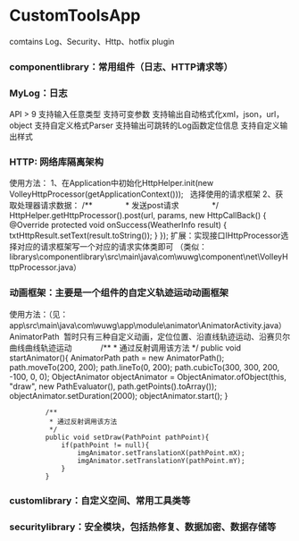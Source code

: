 # CustomToolsApp
comtains Log、Security、Http、hotfix plugin

### componentlibrary：常用组件（日志、HTTP请求等）
### MyLog：日志
  API > 9
  支持输入任意类型
  支持可变参数
  支持输出自动格式化xml，json，url，object
  支持自定义格式Parser
  支持输出可跳转的Log函数定位信息
  支持自定义输出样式

### HTTP: 网络库隔离架构
使用方法：
  1、在Application中初始化HttpHelper.init(new VolleyHttpProcessor(getApplicationContext()));   选择使用的请求框架
  2、获取处理器请求数据：
              /**
               * 发送post请求
               */
              HttpHelper.getHttpProcessor().post(url, params, new HttpCallBack<WeatherInfo>() {
                    @Override
                    protected void onSuccess(WeatherInfo result) {
                        txtHttpResult.setText(result.toString());
                    }
                });
 扩展：实现接口IHttpProcessor选择对应的请求框架写一个对应的请求实体类即可
        （类似：librarys\componentlibrary\src\main\java\com\wuwg\component\net\VolleyHttpProcessor.java）
        
### 动画框架：主要是一个组件的自定义轨迹运动动画框架
使用方法：（见：app\src\main\java\com\wuwg\app\module\animator\AnimatorActivity.java）
AnimatorPath  暂时只有三种自定义动画，定位位置、沿直线轨迹运动、沿赛贝尔曲线曲线轨迹运动
              /**
               * 通过反射调用该方法
               */
              public void startAnimator(){
                  AnimatorPath path = new AnimatorPath();
                  path.moveTo(200, 200);
                  path.lineTo(0, 200);
                  path.cubicTo(300, 300, 200, -100, 0, 0);
                  ObjectAnimator objectAnimator = ObjectAnimator.ofObject(this, "draw", new PathEvaluator(), path.getPoints().toArray());
                  objectAnimator.setDuration(2000);
                  objectAnimator.start();
              }
              
             /**
              * 通过反射调用该方法
              */
             public void setDraw(PathPoint pathPoint){
                 if(pathPoint != null){
                     imgAnimator.setTranslationX(pathPoint.mX);
                     imgAnimator.setTranslationY(pathPoint.mY);
                 }
             }


### customlibrary：自定义空间、常用工具类等

### securitylibrary：安全模块，包括热修复、数据加密、数据存储等

